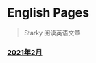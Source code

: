 # English Pages

> Starky 阅读英语文章 

### [2021年2月](https://growth.starky99.com/#/EnglishPages/2021-02)
